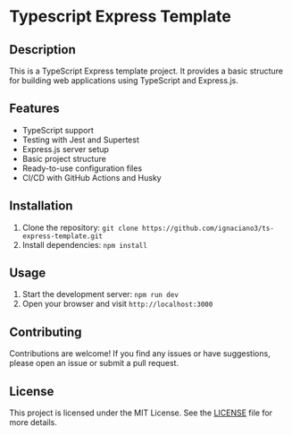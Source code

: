 # Typescript Express Template

## Description

This is a TypeScript Express template project. It provides a basic structure for building web applications using TypeScript and Express.js.

## Features

- TypeScript support
- Testing with Jest and Supertest
- Express.js server setup
- Basic project structure
- Ready-to-use configuration files
- CI/CD with GitHub Actions and Husky

## Installation

1. Clone the repository: `git clone https://github.com/ignaciano3/ts-express-template.git`
2. Install dependencies: `npm install`

## Usage

1. Start the development server: `npm run dev`
2. Open your browser and visit `http://localhost:3000`

## Contributing

Contributions are welcome! If you find any issues or have suggestions, please open an issue or submit a pull request.

## License

This project is licensed under the MIT License. See the [LICENSE](LICENSE) file for more details.
